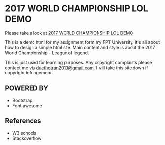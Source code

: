 # 2017 WORLD CHAMPIONSHIP LOL DEMO

Please take a look at [2017 WORLD CHAMPIONSHIP LOL DEMO](https://ducthotran2010.github.io/2017-world-championship-LOL-demo-html/)

This is a demo html for my assignment form my FPT University. It's all about how to design a simple html site. Main content and style is about the 2017 World Championship - League of legend.

This is just used for learning purposes. Any copyright complaints please contact me via ducthotran2010@gmail.com. I will take this site down if copyright infringement.

## POWERED BY
- Bootstrap
- Font awesome

## References
- W3 schools
- Stackoverflow
